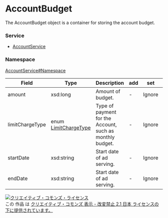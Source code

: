 # AccountBudget
The AccountBudget object is a container for storing the account budget.
### Service
+ [AccountService](../../services/AccountService.md)

### Namespace
[AccountService#Namespace](../../services/AccountService.md#namespace)

| Field | Type | Description | add | set | remove |
|---|---|---|---|---|---|
| amount | xsd:long | Amount of budget. | - | Ignore | - | 
| limitChargeType | enum <a href="LimitChargeType.md">LimitChargeType</a> | Type of payment for the Account, such as monthly budget. | - | Ignore | - | 
| startDate | xsd:string | Start date of ad serving. | - | Ignore | - | 
| endDate | xsd:string | Start date of ad serving. | - | Ignore | - | 

<a rel="license" href="http://creativecommons.org/licenses/by-nd/2.1/jp/"><img alt="クリエイティブ・コモンズ・ライセンス" style="border-width:0" src="https://i.creativecommons.org/l/by-nd/2.1/jp/88x31.png" /></a><br />この 作品 は <a rel="license" href="http://creativecommons.org/licenses/by-nd/2.1/jp/">クリエイティブ・コモンズ 表示 - 改変禁止 2.1 日本 ライセンスの下に提供されています。</a>
